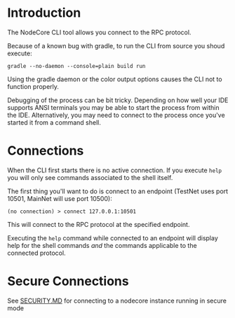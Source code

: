 Introduction
============
The NodeCore CLI tool allows you connect to the RPC protocol.

Because of a known bug with gradle, to run the CLI from source you shoud execute:

    gradle --no-daemon --console=plain build run
    
Using the gradle daemon or the color output options causes the CLI not to function properly.

Debugging of the process can be bit tricky. Depending on how well your IDE supports ANSI terminals you
may be able to start the process from within the IDE.  Alternatively, you may need to connect to the process
once you've started it from a command shell.


Connections
===========
When the CLI first starts there is no active connection.  If you execute `help` you will only
see commands associated to the shell itself.

The first thing you'll want to do is connect to an endpoint (TestNet uses port 10501, MainNet will use port 10500):

    (no connection) > connect 127.0.0.1:10501
    
This will connect to the RPC protocol at the specified endpoint.  

Executing the `help` command while connected to an endpoint will
display help for the shell commands _and_ the commands applicable to the connected
protocol.


Secure Connections
==================
See [SECURITY.MD](SECURITY.MD) for connecting to a nodecore instance running in secure mode